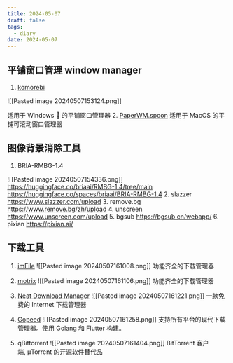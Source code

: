 ```yaml
---
title: 2024-05-07
draft: false
tags:
  - diary
date: 2024-05-07
---
```

## 平铺窗口管理 window manager
1. [komorebi](https://github.com/LGUG2Z/komorebi)

![[Pasted image 20240507153124.png]]

适用于 Windows 🍉 的平铺窗口管理器
2. [PaperWM.spoon](https://github.com/mogenson/PaperWM.spoon)
适用于 MacOS 的平铺可滚动窗口管理器
## 图像背景消除工具

1. BRIA-RMBG-1.4

![[Pasted image 20240507154336.png]]
https://huggingface.co/briaai/RMBG-1.4/tree/main
https://huggingface.co/spaces/briaai/BRIA-RMBG-1.4
2. slazzer
https://www.slazzer.com/upload
3. remove.bg
https://www.remove.bg/zh/upload
4. unscreen
https://www.unscreen.com/upload
5. bgsub
https://bgsub.cn/webapp/
6. pixian
https://pixian.ai/

## 下载工具

1. [imFile](https://github.com/imfile-io/imfile-desktop/)
![[Pasted image 20240507161008.png]]
功能齐全的下载管理器

2. [motrix](https://github.com/agalwood/Motrix)
![[Pasted image 20240507161106.png]]
功能齐全的下载管理器
4. [Neat Download Manager](https://www.neatdownloadmanager.com/index.php/en/)
![[Pasted image 20240507161221.png]]
一款免费的 Internet 下载管理器
1. [Gopeed](https://github.com/GopeedLab/gopeed)
![[Pasted image 20240507161258.png]]
支持所有平台的现代下载管理器。使用 Golang 和 Flutter 构建。
3. qBittorrent
![[Pasted image 20240507161404.png]]
BitTorrent 客户端, μTorrent 的开源软件替代品